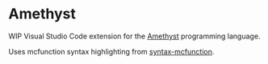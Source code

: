 # Amethyst

WIP Visual Studio Code extension for the [Amethyst](https://github.com/kinderhead/Datapack.Net/tree/master/Amethyst) programming language.

Uses mcfunction syntax highlighting from [syntax-mcfunction](https://marketplace.visualstudio.com/items?itemName=MinecraftCommands.syntax-mcfunction).
